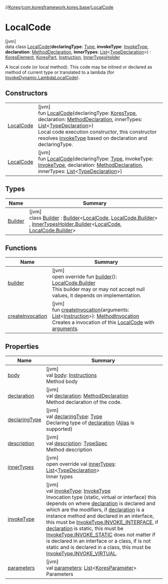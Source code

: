//[Kores](../../../index.md)/[com.koresframework.kores.base](../index.md)/[LocalCode](index.md)

# LocalCode

[jvm]\
data class [LocalCode](index.md)(**declaringType**: [Type](https://docs.oracle.com/javase/8/docs/api/java/lang/reflect/Type.html), **invokeType**: [InvokeType](../-invoke-type/index.md), **declaration**: [MethodDeclaration](../-method-declaration/index.md), **innerTypes**: [List](https://kotlinlang.org/api/latest/jvm/stdlib/kotlin.collections/-list/index.html)<[TypeDeclaration](../-type-declaration/index.md)>) : [KoresElement](../../com.koresframework.kores/-kores-element/index.md), [KoresPart](../../com.koresframework.kores/-kores-part/index.md), [Instruction](../../com.koresframework.kores/-instruction/index.md), [InnerTypesHolder](../-inner-types-holder/index.md)

A local code (or local method). This code may be inlined or declared as method of current type or translated to a lambda (for [InvokeDynamic.LambdaLocalCode](../-invoke-dynamic/-lambda-local-code/index.md)).

## Constructors

| | |
|---|---|
| [LocalCode](-local-code.md) | [jvm]<br>fun [LocalCode](-local-code.md)(declaringType: [KoresType](../../com.koresframework.kores.type/-kores-type/index.md), declaration: [MethodDeclaration](../-method-declaration/index.md), innerTypes: [List](https://kotlinlang.org/api/latest/jvm/stdlib/kotlin.collections/-list/index.html)<[TypeDeclaration](../-type-declaration/index.md)>)<br>Local code execution constructor, this constructor resolves [invokeType](invoke-type.md) based on declaration and declaringType. |
| [LocalCode](-local-code.md) | [jvm]<br>fun [LocalCode](-local-code.md)(declaringType: [Type](https://docs.oracle.com/javase/8/docs/api/java/lang/reflect/Type.html), invokeType: [InvokeType](../-invoke-type/index.md), declaration: [MethodDeclaration](../-method-declaration/index.md), innerTypes: [List](https://kotlinlang.org/api/latest/jvm/stdlib/kotlin.collections/-list/index.html)<[TypeDeclaration](../-type-declaration/index.md)>) |

## Types

| Name | Summary |
|---|---|
| [Builder](-builder/index.md) | [jvm]<br>class [Builder](-builder/index.md) : [Builder](../../com.koresframework.kores.builder/-builder/index.md)<[LocalCode](index.md), [LocalCode.Builder](-builder/index.md)> , [InnerTypesHolder.Builder](../-inner-types-holder/-builder/index.md)<[LocalCode](index.md), [LocalCode.Builder](-builder/index.md)> |

## Functions

| Name | Summary |
|---|---|
| [builder](builder.md) | [jvm]<br>open override fun [builder](builder.md)(): [LocalCode.Builder](-builder/index.md)<br>This builder may or may not accept null values, it depends on implementation. |
| [createInvocation](create-invocation.md) | [jvm]<br>fun [createInvocation](create-invocation.md)(arguments: [List](https://kotlinlang.org/api/latest/jvm/stdlib/kotlin.collections/-list/index.html)<[Instruction](../../com.koresframework.kores/-instruction/index.md)>): [MethodInvocation](../-method-invocation/index.md)<br>Creates a invocation of this [LocalCode](index.md) with [arguments](create-invocation.md). |

## Properties

| Name | Summary |
|---|---|
| [body](body.md) | [jvm]<br>val [body](body.md): [Instructions](../../com.koresframework.kores/-instructions/index.md)<br>Method body |
| [declaration](declaration.md) | [jvm]<br>val [declaration](declaration.md): [MethodDeclaration](../-method-declaration/index.md)<br>Method declaration of the code. |
| [declaringType](declaring-type.md) | [jvm]<br>val [declaringType](declaring-type.md): [Type](https://docs.oracle.com/javase/8/docs/api/java/lang/reflect/Type.html)<br>Declaring type of [declaration](declaration.md) ([Alias](../-alias/index.md) is supported) |
| [description](description.md) | [jvm]<br>val [description](description.md): [TypeSpec](../-type-spec/index.md)<br>Method description |
| [innerTypes](inner-types.md) | [jvm]<br>open override val [innerTypes](inner-types.md): [List](https://kotlinlang.org/api/latest/jvm/stdlib/kotlin.collections/-list/index.html)<[TypeDeclaration](../-type-declaration/index.md)><br>Inner types |
| [invokeType](invoke-type.md) | [jvm]<br>val [invokeType](invoke-type.md): [InvokeType](../-invoke-type/index.md)<br>Invocation type (static, virtual or interface) this depends on where [declaration](declaration.md) is declared and which are the modifiers, if [declaration](declaration.md) is a instance method and declared in an interface, this must be [InvokeType.INVOKE_INTERFACE](../-invoke-type/-i-n-v-o-k-e_-i-n-t-e-r-f-a-c-e/index.md), if [declaration](declaration.md) is static, this must be [InvokeType.INVOKE_STATIC](../-invoke-type/-i-n-v-o-k-e_-s-t-a-t-i-c/index.md) does not matter if is declared in an interface or a class, if is not static and is declared in a class, this must be [InvokeType.INVOKE_VIRTUAL](../-invoke-type/-i-n-v-o-k-e_-v-i-r-t-u-a-l/index.md). |
| [parameters](parameters.md) | [jvm]<br>val [parameters](parameters.md): [List](https://kotlinlang.org/api/latest/jvm/stdlib/kotlin.collections/-list/index.html)<[KoresParameter](../-kores-parameter/index.md)><br>Parameters |
